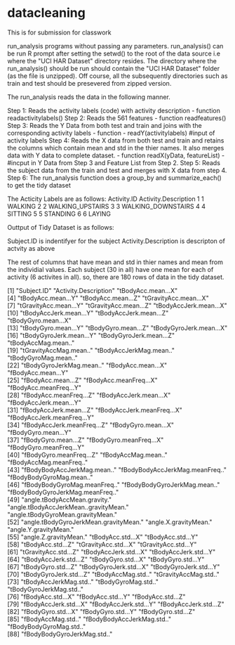 # datacleaning
This is for submission for classwork

run_analysis programs without passing any parameters. run_analysis() can be run R prompt after setting the setwd() to the root of the data source i.e where the "UCI HAR Dataset" directory resides. The directory where the run_analysis() should be run should contain the "UCI HAR Dataset" folder (as the file is unzipped). Off course, all the subsequently directories such as train and test should be presevered from zipped version. 

The run_analysis reads the data in the following manner. 

Step 1: Reads the activity labels (code) with activity description - function readactivitylabels()
Step 2: Reads the 561 features - function readfeatures()
Step 3: Reads the Y Data from both test and train and joins with the corresponding activity labels - function - readY(activitylabels) #input of activity labels
Step 4: Reads the X data from both test and train and retains the columns which contain mean and std in the thier names. It also merges data with Y data to complete dataset. - function readX(yData, featureList) - #incput in Y Data from Step 3 and Feature List from Step 2. 
Step 5: Reads the subject data from the train and test and merges with X data from step 4. 
Step 6: The run_analysis function does a group_by and summarize_each() to get the tidy dataset

The Acticity Labels are as follows: 
Activity.ID	Activity.Description
1	1	WALKING
2	2	WALKING_UPSTAIRS
3	3	WALKING_DOWNSTAIRS
4	4	SITTING
5	5	STANDING
6	6	LAYING

Outtput of Tidy Dataset is as follows: 

Subject.ID is indentifyer for the subject
Activity.Description is descripton of actvity as above

The rest of columns that have mean and std in thier names and mean from the individial values. Each subject (30 in all) have one mean for each of activity (6 activites in all). so, there are 180 rows of data in the tidy dataset.

[1] "Subject.ID"                           "Activity.Description"                 "tBodyAcc.mean...X"                   
 [4] "tBodyAcc.mean...Y"                    "tBodyAcc.mean...Z"                    "tGravityAcc.mean...X"                
 [7] "tGravityAcc.mean...Y"                 "tGravityAcc.mean...Z"                 "tBodyAccJerk.mean...X"               
[10] "tBodyAccJerk.mean...Y"                "tBodyAccJerk.mean...Z"                "tBodyGyro.mean...X"                  
[13] "tBodyGyro.mean...Y"                   "tBodyGyro.mean...Z"                   "tBodyGyroJerk.mean...X"              
[16] "tBodyGyroJerk.mean...Y"               "tBodyGyroJerk.mean...Z"               "tBodyAccMag.mean.."                  
[19] "tGravityAccMag.mean.."                "tBodyAccJerkMag.mean.."               "tBodyGyroMag.mean.."                 
[22] "tBodyGyroJerkMag.mean.."              "fBodyAcc.mean...X"                    "fBodyAcc.mean...Y"                   
[25] "fBodyAcc.mean...Z"                    "fBodyAcc.meanFreq...X"                "fBodyAcc.meanFreq...Y"               
[28] "fBodyAcc.meanFreq...Z"                "fBodyAccJerk.mean...X"                "fBodyAccJerk.mean...Y"               
[31] "fBodyAccJerk.mean...Z"                "fBodyAccJerk.meanFreq...X"            "fBodyAccJerk.meanFreq...Y"           
[34] "fBodyAccJerk.meanFreq...Z"            "fBodyGyro.mean...X"                   "fBodyGyro.mean...Y"                  
[37] "fBodyGyro.mean...Z"                   "fBodyGyro.meanFreq...X"               "fBodyGyro.meanFreq...Y"              
[40] "fBodyGyro.meanFreq...Z"               "fBodyAccMag.mean.."                   "fBodyAccMag.meanFreq.."              
[43] "fBodyBodyAccJerkMag.mean.."           "fBodyBodyAccJerkMag.meanFreq.."       "fBodyBodyGyroMag.mean.."             
[46] "fBodyBodyGyroMag.meanFreq.."          "fBodyBodyGyroJerkMag.mean.."          "fBodyBodyGyroJerkMag.meanFreq.."     
[49] "angle.tBodyAccMean.gravity."          "angle.tBodyAccJerkMean..gravityMean." "angle.tBodyGyroMean.gravityMean."    
[52] "angle.tBodyGyroJerkMean.gravityMean." "angle.X.gravityMean."                 "angle.Y.gravityMean."                
[55] "angle.Z.gravityMean."                 "tBodyAcc.std...X"                     "tBodyAcc.std...Y"                    
[58] "tBodyAcc.std...Z"                     "tGravityAcc.std...X"                  "tGravityAcc.std...Y"                 
[61] "tGravityAcc.std...Z"                  "tBodyAccJerk.std...X"                 "tBodyAccJerk.std...Y"                
[64] "tBodyAccJerk.std...Z"                 "tBodyGyro.std...X"                    "tBodyGyro.std...Y"                   
[67] "tBodyGyro.std...Z"                    "tBodyGyroJerk.std...X"                "tBodyGyroJerk.std...Y"               
[70] "tBodyGyroJerk.std...Z"                "tBodyAccMag.std.."                    "tGravityAccMag.std.."                
[73] "tBodyAccJerkMag.std.."                "tBodyGyroMag.std.."                   "tBodyGyroJerkMag.std.."              
[76] "fBodyAcc.std...X"                     "fBodyAcc.std...Y"                     "fBodyAcc.std...Z"                    
[79] "fBodyAccJerk.std...X"                 "fBodyAccJerk.std...Y"                 "fBodyAccJerk.std...Z"                
[82] "fBodyGyro.std...X"                    "fBodyGyro.std...Y"                    "fBodyGyro.std...Z"                   
[85] "fBodyAccMag.std.."                    "fBodyBodyAccJerkMag.std.."            "fBodyBodyGyroMag.std.."              
[88] "fBodyBodyGyroJerkMag.std.."


